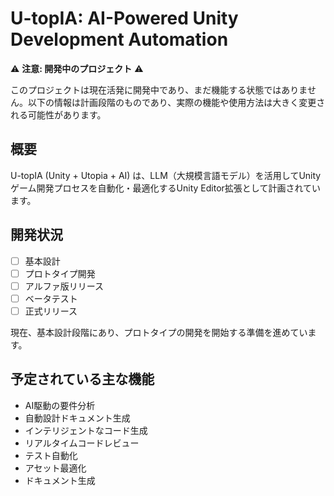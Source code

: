 # U-topIA: AI-Powered Unity Development Automation

⚠️ **注意: 開発中のプロジェクト** ⚠️

このプロジェクトは現在活発に開発中であり、まだ機能する状態ではありません。以下の情報は計画段階のものであり、実際の機能や使用方法は大きく変更される可能性があります。

## 概要

U-topIA (Unity + Utopia + AI) は、LLM（大規模言語モデル）を活用してUnityゲーム開発プロセスを自動化・最適化するUnity Editor拡張として計画されています。

## 開発状況

- [ ] 基本設計
- [ ] プロトタイプ開発
- [ ] アルファ版リリース
- [ ] ベータテスト
- [ ] 正式リリース

現在、基本設計段階にあり、プロトタイプの開発を開始する準備を進めています。

## 予定されている主な機能

- AI駆動の要件分析
- 自動設計ドキュメント生成
- インテリジェントなコード生成
- リアルタイムコードレビュー
- テスト自動化
- アセット最適化
- ドキュメント生成

